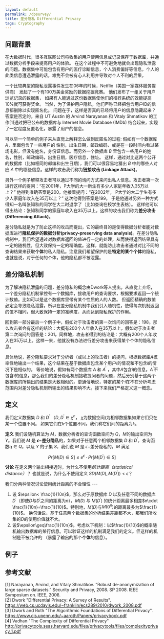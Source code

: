 ```yaml
---
layout: default
permalink: /dpsurvey/
title: 差分隐私 Differential Privacy
tags: Cryptography
---
```


## 问题背景

在大数据时代，很多互联网公司将收集的用户使用信息或记录保存于数据库，并通过数据分析手段来提高用户的体验。 在这个过程中不可避免地就会出现隐私泄露的问题。数据集中可能包含有用户的医疗诊断信息，个人消费偏好等信息，个人的此类信息遭遇泄露的话，难免不会被有心人利用并导致对个人不利的后果。

一个比较典型的隐私泄露事件发生在06年的时候，Netflix（美国一家媒体服务提供商） 发起了一个有100万美金奖励的数据挖掘竞赛。 他们发布了一组关于用户浏览记录的数据集， 如果有人能通过这份数据集使他们的推荐系统的效能提高10%就可获得奖金。 当然，为了保护用户隐私，他们声称已经把包含用户ID的信息都删除以实现匿名化。 问题在于，这样是否真的已经将用户的信息隐藏起来？答案是否定的。来自 UT Austin 的 Arvind Narayanan 和 Vitaly Shmatikov 的工作[1]通过把已公布的数据库与 Internet Movie Database (IMDb) 结合起来，实现了一定程度反匿名化，暴露了用户的信息。

可以举一个简单的例子来从直觉上解释怎么做到反匿名的过程: 假如有一个数据库 $A$，里面包含了一些用户的 性别，出生日期，邮政编码，或是在一段时间内看过某场电影，但没有姓名，身份证信息。而另外一个数据库 $B$ 里包含一些用户的姓名，性别，邮政编码，出生日期，医疗信息，住址。 这样，通过对比这两个公开的数据库（比如相同的邮编和出生日期），我们可以很容易地猜出 $B$ 中的哪些人对应 $A$ 中的哪些信息。这样的攻击我们称为**链接攻击 (Linkage Attack)**。  

另外一个例子解释攻击者可以通过不同的询问方式来问出私人信息。攻击者第一次进行这样的提问：“在2001年，P大学的大一新生有多少人家庭年收入35万以上？” 他得到准确答案是200。他接着提问：“在2002年， P大学的大二学生有多少人家庭年收入在35万以上？” 这次他得到答案是199。 于是他通过另外一种方式得知一名叫张知秋的同学在大二时退学了（比如查询在校学生表格）。 这样他可以得出结论：张知秋同学的家庭年收入在35万以上。这样的攻击我们称为**差分攻击 (Differencing Attack)**。

差分隐私就是为了防止这样的攻击而提出，它的最终目的是使得数据分析者能对数据库进行**隐私保护的数据分析(privacy-preserving data analysis)**。在差分隐私机制中，我们希望通过对数据库返回的值进行一定的处理，从而使得返回结果具有一定的随机性，但大致保持一定的精确度。这样，就能防止攻击者通过对比不同的查询结果来获取**个体**的私人隐私。注意我们希望保护的是**特定的某个个体**的隐私，也就是说，对于任何的个体，他的隐私都不被泄露。

## 差分隐私机制


为了解决隐私泄露的问题，差分隐私的概念由Dwork等人提出。从直觉上介绍，一个差分隐私机制掌控有一个数据库，接收用户的查询要求，根据要求返回一个统计数值。比如可以是这个数据库里带有某个性质的人的人数。 但返回精确的数值必定会导致隐私泄露，所以在差分隐私机制中我们引入随机性，使得每次机制返回的值不相同，但大致保持一定的准确度，从而达到隐私保护的作用。  

回到第一部分最后一个例子中，假如对于攻击者的第一次询问的回答是：198。那么攻击者会有这样的结论：大概有200个人年收入在35万以上。假如对于攻击者第二次询问的回答是：201。同样地，攻击者得到的结论是：大概有200个人年收入在35万以上。这样一来，他就没有办法进行差分攻击来获得某个个体的隐私信息。  

具体地说，差分隐私要求对于分析者（或以上的攻击者）的提问，根据数据库$A$概率性地输出一个结果，这个结果在基于数据库包含某个用户$i$的情况和不包含$i$的情况下是相似的。 等价地说，假如有两个数据库 $A$ 和 $A^\prime$ ，其中$A$包含$i$的信息，$A^\prime$不包含$i$的信息，那么我们的差分隐私机制接收提问者的问题，然后分别基于这两个数据库的所输出的结果是大致相似的。更通俗地说，特定的某个$i$在不在分析考虑范围内对差分隐私机制所输出的结果影响不大。接下来我们严格定义这一概念。

## 定义
我们定义数据集 $D$ 和 $D^\prime$ （$D,D^\prime\in \chi^n$， $\chi$为数据空间)为相邻数据集如果它们只在某一个位置不同。 如果它们在$k$个位置不同，我们称它们间的距离为$k$。

**定义** 我们设随机算法为 $M$，数据分析者的查询函数空间为 $Q$，$M$的输出空间为$Y$。我们说 $M$ 是 **$\epsilon-$差分隐私**的，如果对于任意两个相邻数据集 $D$ 和 $D^\prime$，查询函数$q\in Q$，以及 $Y$ 的子集 $S$，我们说 $M$ 是 $\epsilon-$差分隐私的，$M$ 满足  

$$Pr[M(D)\in S]\leq e^\epsilon\cdot Pr[M(D^\prime)\in S]$$  

**讨论** 在定义两个输出相接近时，为什么不使用*统计距离（statistical distance）*？ 也就是说，为什么不使用定义 $SD \left( M(D),M(D^\prime)\right)<\epsilon$？

我们分两种情况讨论使用统计距离的不合理性 ---  
1. 设 $\epsilon< \frac{1}{10n}$，那么对于原数据库 $D$ 以及任意不同的数据库 $D^\prime$（即使$D$与$D^\prime$之间的距离为$n$），$M(D)$ 与 $M(D^\prime)$ 的统计距离最多相差$n\cdot \frac{1}{10n}=\frac{1}{10}$。特别地，$M(D)$与$M(0^n)$的距离最多为$\frac{1}{10}$。 换句话说，基于任意两个数据集的分析结果差距都不大，那我们所收集的$D$的使用价值就不大。  
2. 设$\epsilon\geq\frac{1}{10n}$。考虑以下机制：以$\frac{1}{10}$的概率随机输出数据库的某行信息。可以验证这样的机制满足我们的定义。但这样的机制是不被允许的 （暴露了输出的那个**个体**的信息）。

## 例子

## 参考文献

[1] Narayanan, Arvind, and Vitaly Shmatikov. “Robust de-anonymization of large sparse datasets.” Security and Privacy, 2008. SP 2008. IEEE Symposium on. IEEE, 2008.  
[2] Dwork "Differential Privacy: A Survey of Results". https://web.cs.ucdavis.edu/~franklin/ecs289/2010/dwork_2008.pdf  
[3] Dwork and Roth "The Algorithmic Foundations
of Differential Privacy". https://www.cis.upenn.edu/~aaroth/Papers/privacybook.pdf  
[4] Vadhan "The Complexity of Differential Privacy" http://privacytools.seas.harvard.edu/files/privacytools/files/complexityprivacy_1.pdf